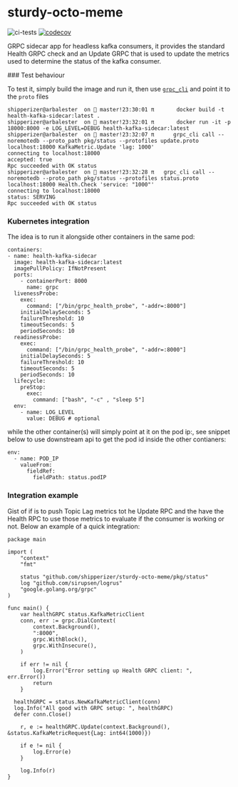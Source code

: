 # sturdy-octo-meme

![ci-tests](https://github.com/shipperizer/sturdy-octo-meme/workflows/Unit%20Tests/badge.svg)
[![codecov](https://codecov.io/gh/shipperizer/sturdy-octo-meme/branch/master/graph/badge.svg)](https://codecov.io/gh/shipperizer/sturdy-octo-meme)

GRPC sidecar app for headless kafka consumers, it provides the standard Health GRPC check and an Update GRPC that is used to update the metrics used to determine the status of the kafka consumer.


### Test behaviour

To test it, simply build the image and run it, then use [`grpc_cli`](https://github.com/grpc/grpc/blob/master/doc/command_line_tool.md) and point it to the `proto` files


```
shipperizer@arbalester  on  master!23:30:01 π       docker build -t health-kafka-sidecar:latest .
shipperizer@arbalester  on  master!23:32:01 π       docker run -it -p 18000:8000 -e LOG_LEVEL=DEBUG health-kafka-sidecar:latest
shipperizer@arbalester  on  master!23:32:07 π      grpc_cli call --noremotedb --proto_path pkg/status --protofiles update.proto localhost:18000 KafkaMetric.Update 'lag: 1000'
connecting to localhost:18000
accepted: true
Rpc succeeded with OK status
shipperizer@arbalester  on  master!23:32:28 π   grpc_cli call --noremotedb --proto_path pkg/status --protofiles status.proto localhost:18000 Health.Check 'service: "1000"'
connecting to localhost:18000
status: SERVING
Rpc succeeded with OK status
```

### Kubernetes integration

The idea is to run it alongside other containers in the same pod:

```
containers:
- name: health-kafka-sidecar
  image: health-kafka-sidecar:latest
  imagePullPolicy: IfNotPresent
  ports:
    - containerPort: 8000
      name: grpc
  livenessProbe:
    exec:
      command: ["/bin/grpc_health_probe", "-addr=:8000"]
    initialDelaySeconds: 5
    failureThreshold: 10
    timeoutSeconds: 5
    periodSeconds: 10
  readinessProbe:
    exec:
      command: ["/bin/grpc_health_probe", "-addr=:8000"]
    initialDelaySeconds: 5
    failureThreshold: 10
    timeoutSeconds: 5
    periodSeconds: 10
  lifecycle:
    preStop:
      exec:
        command: ["bash", "-c" , "sleep 5"]
  env:
    - name: LOG_LEVEL
      value: DEBUG # optional
```       

while the other container(s) will simply point at it on the pod ip:, see snippet below to use downstream api to get the pod id inside the other contianers:

```
env:
  - name: POD_IP
    valueFrom:
      fieldRef:
        fieldPath: status.podIP
```


### Integration example

Gist of if is to push Topic Lag metrics tot he Update RPC and the have the Health RPC to use those metrics to evaluate if the consumer is working or not.
Below an example of a quick integration:

```
package main

import (
	"context"
	"fmt"

	status "github.com/shipperizer/sturdy-octo-meme/pkg/status"
	log "github.com/sirupsen/logrus"
	"google.golang.org/grpc"
)

func main() {
	var healthGRPC status.KafkaMetricClient
	conn, err := grpc.DialContext(
		context.Background(),
		":8000",
		grpc.WithBlock(),
		grpc.WithInsecure(),
	)

	if err != nil {
		log.Error("Error setting up Health GRPC client: ", err.Error())
		return
	}

  healthGRPC = status.NewKafkaMetricClient(conn)
  log.Info("All good with GRPC setup: ", healthGRPC)
  defer conn.Close()

	r, e := healthGRPC.Update(context.Background(), &status.KafkaMetricRequest{Lag: int64(1000)})

	if e != nil {
		log.Error(e)
	}

	log.Info(r)
}
```   
